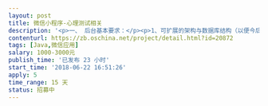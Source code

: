 ```yaml
---                
layout: post       
title: 微信小程序-心理测试相关           
description: '<p>一、 后台基本要求：</p><p>1、可扩展的架构与数据库结构（以便今后增加新功能）</p><p>2、后台管理功能。</p><p><br></p><p>二、 前台基本要求：</p><p>1、 主页、测试相关页、搜索页、用户页等已大概设计好，按相应模块交互开发。</p><p>2、 主页底部有个实物商城小模块，此模块点击可外链，商城不用开发。</p><p>3、 一个测试会有多个测试结果，当一个用户测试完成后，对用户选项进行计算后匹配相应测试结果页校验值，展示那个测试结果内容基于测试结果页校验值来匹配，测试结果页校验值为多种字段类型。</p><p><br></p><p>		更详细需求见附件，也可线上沟通，另会提供部分测试题便于开发，谢谢。</p>'     
contenturl: https://zb.oschina.net/project/detail.html?id=20872      
tags: [Java,微信应用]            
salary: 1000-3000元          
publish_time: '已发布 23 小时'         
start_time: '2018-06-22 16:51:26'           
apply: 5                   
time_range: 15 天              
status: 招募中                  
---                 
```

